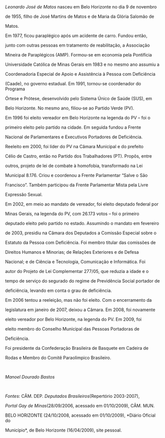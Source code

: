 

 



*Leonardo José de Matos* nasceu em Belo Horizonte no dia 9 de novembro

de 1955, filho de José Martins de Matos e de Maria da Glória Salomão de

Matos.



Em 1977, ficou paraplégico após um acidente de carro. Fundou então,

junto com outras pessoas em tratamento de reabilitação, a Associação

Mineira de Paraplégicos (AMP). Formou-se em economia pela Pontifícia

Universidade Católica de Minas Gerais em 1983 e no mesmo ano assumiu a

Coordenadoria Especial de Apoio e Assistência à Pessoa com Deficiência

(Caade), no governo estadual. Em 1991, tornou-se coordenador do Programa

Órtese e Prótese, desenvolvido pelo Sistema Único de Saúde (SUS), em

Belo Horizonte. No mesmo ano, filiou-se ao Partido Verde (PV).



Em 1996 foi eleito vereador em Belo Horizonte na legenda do PV – foi o

primeiro eleito pelo partido na cidade. Em seguida fundou a Frente

Nacional de Parlamentares e Executivos Portadores de Deficiência.

Reeleito em 2000, foi líder do PV na Câmara Municipal e do prefeito

Célio de Castro, então no Partido dos Trabalhadores (PT). Propôs, entre

outros, projeto de lei de combate à homofobia, transformado na Lei

Municipal 8.176. Criou e coordenou a Frente Parlamentar “Salve o São

Francisco”. Também participou da Frente Parlamentar Mista pela Livre

Expressão Sexual.



Em 2002, em meio ao mandato de vereador, foi eleito deputado federal por

Minas Gerais, na legenda do PV, com 26.173 votos – foi o primeiro

deputado eleito pelo partido no estado. Assumindo o mandato em fevereiro

de 2003, presidiu na Câmara dos Deputados a Comissão Especial sobre o

Estatuto da Pessoa com Deficiência. Foi membro titular das comissões de

Direitos Humanos e Minorias; de Relações Exteriores e de Defesa

Nacional; e de Ciência e Tecnologia, Comunicação e Informática. Foi

autor do Projeto de Lei Complementar 277/05, que reduzia a idade e o

tempo de serviço do segurado do regime de Previdência Social portador de

deficiência, levando em conta o grau de deficiência.



Em 2006 tentou a reeleição, mas não foi eleito. Com o encerramento da

legislatura em janeiro de 2007, deixou a Câmara. Em 2008, foi novamente

eleito vereador por Belo Horizonte, na legenda do PV. Em 2009, foi

eleito membro do Conselho Municipal das Pessoas Portadoras de

Deficiência.



Foi presidente da Confederação Brasileira de Basquete em Cadeira de

Rodas e Membro do Comitê Paraolimpico Brasileiro.



 



*Manoel Dourado Bastos*



 



*Fontes*: CÂM. DEP. *Deputados Brasileiros*(Repertório 2003-2007),

*Portal Gay de Minas*(28/09/2006, acessado em 01/10/2009), CÂM. MUN.

BELO HORIZONTE (24/10/2008, acessado em 01/10/2009), *Diário Oficial do

Município*, de Belo Horizonte (16/04/2009), site pessoal.

